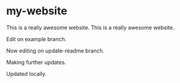 # my-website
This is a really awesome website.
This is a really awesome website.

Edit on example branch.

Now editing on update-readme branch.

Making further updates.

Updated locally.
